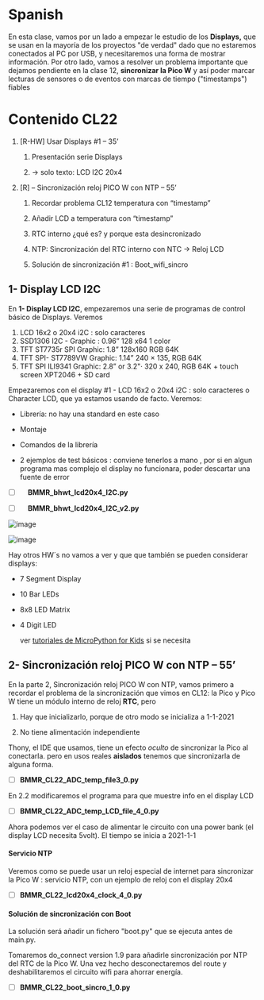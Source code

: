 # Spanish

En esta clase, vamos por un lado a empezar le estudio de los **Displays,** que se usan en la mayoría de los proyectos "de verdad" dado que no estaremos conectados al PC por USB, y necesitaremos una forma de mostrar información. Por otro lado, vamos a resolver un problema importante que dejamos pendiente en la clase 12, **sincronizar la Pico W** y así poder marcar lecturas de sensores o de eventos con marcas de tiempo ("timestamps") fiables

# Contenido CL22

1. [R-HW] Usar Displays #1 – 35’
   
   1. Presentación serie Displays
   
   2. -> solo texto: LCD I2C 20x4

2. [R] – Sincronización reloj PICO W con NTP – 55’
   
   1. Recordar problema CL12 temperatura con “timestamp”
   
   2. Añadir LCD a temperatura con “timestamp”
   
   3. RTC interno ¿qué es? y porque esta desincronizado
   
   4. NTP: Sincronización del RTC interno con NTC -> Reloj LCD
   
   5. Solución de sincronización #1 : Boot_wifi_sincro

## 1- Display LCD I2C

En **1- Display LCD I2C**, empezaremos una serie de programas de control básico de Displays. Veremos 

1. LCD 16x2 o 20x4 i2C : solo caracteres
2. SSD1306 I2C - Graphic : 0.96”  128 x64 1 color
3. TFT ST7735r SPI Graphic:  1.8” 128x160 RGB 64K
4. TFT SPI- ST7789VW Graphic: 1.14” 240 × 135, RGB 64K
5. TFT SPI ILI9341  Graphic: 2.8” or 3.2"· 320 x 240, RGB 64K + touch screen XPT2046 + SD card

Empezaremos con el display #1 - LCD 16x2 o 20x4 i2C : solo caracteres o Character LCD, que ya estamos usando de facto. Veremos:

- Librería: no hay una standard en este caso

- Montaje

- Comandos de la librería

- 2 ejemplos de test básicos : conviene tenerlos a mano , por si en algun programa mas complejo el display no funcionara, poder descartar una fuente de error

- [ ]     **BMMR_bhwt_lcd20x4_I2C.py** 

- [ ]     **BMMR_bhwt_lcd20x4_I2C_v2.py**

![image](https://github.com/Jcspoza/CMM_Python_uP_PicoW/assets/28370801/a8f9912c-ecb3-49a2-8d28-0b5a6629bda6)

![image](https://github.com/Jcspoza/CMM_Python_uP_PicoW/assets/28370801/14af6816-78e3-4cc6-95e0-f9430b4d15db)


Hay otros HW´s no vamos a ver y que que también se pueden considerar displays:

- 7 Segment Display

- 10 Bar LEDs

- 8x8 LED Matrix

- 4 Digit LED
  
  ver [tutoriales de MicroPython for Kids](https://www.coderdojotc.org/micropython/displays/non-graph/01-intro/) si se necesita



## 2- Sincronización reloj PICO W con NTP – 55’

En la parte 2, Sincronización reloj PICO W con NTP, vamos primero a recordar el problema de la sincronización que vimos en CL12: la Pico y Pico W tiene un módulo interno de reloj **RTC**, pero 

1. Hay que inicializarlo, porque de otro modo se inicializa a 1-1-2021

2. No tiene alimentación independiente

Thony, el IDE que usamos, tiene un efecto *oculto* de sincronizar la Pico al conectarla. pero en usos reales **aislados** tenemos que sincronizarla de alguna forma.

- [ ] **BMMR_CL22_ADC_temp_file3_0.py**



En 2.2 modificaremos el programa para que muestre info en el display LCD

- [ ] **BMMR_CL22_ADC_temp_LCD_file_4_0.py**

Ahora podemos ver el caso de alimentar le circuito con una power bank (el display LCD necesita 5volt). El tiempo se inicia a 2021-1-1



#### Servicio NTP

Veremos como se puede usar un reloj especial de internet para sincronizar la Pico W : servicio NTP, con un ejemplo de reloj con el display 20x4

- [ ] **BMMR_CL22_lcd20x4_clock_4_0.py**



#### Solución de sincronización con Boot

La solución será añadir un fichero "boot.py" que se ejecuta antes de main.py.

Tomaremos do_connect version 1.9 para añadirle sincronización por NTP del RTC de la Pico W. Una vez hecho desconectaremos del route y deshabilitaremos el circuito wifi para ahorrar energía.

- [ ] **BMMR_CL22_boot_sincro_1_0.py**

